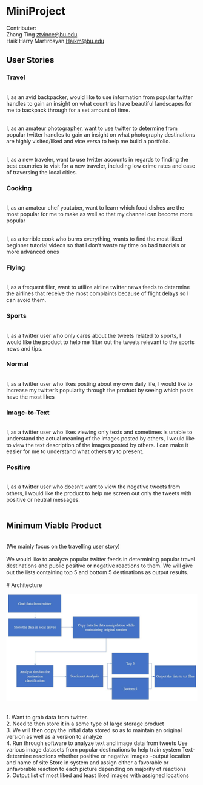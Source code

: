 # MiniProject


Contributer: <br>
Zhang Ting              ztvince@bu.edu <br>
Haik Harry Martirosyan  Haikm@bu.edu

## User Stories

### Travel
<br>I, as an avid backpacker, would like to use information from popular twitter handles to gain an insight on what countries have beautiful landscapes for me to backpack through for a set amount of time. 

<br>I, as an amateur photographer, want to use twitter to determine from popular twitter handles to gain an insight on what photography destinations are highly visited/liked and vice versa to help me build a portfolio. 

<br>I, as a new traveler, want to use twitter accounts in regards to finding the best countries to visit for a new traveler, including low crime rates and ease of traversing the local cities.
<br>
### Cooking
<br>I, as an amateur chef youtuber, want to learn which food dishes are the most popular for me to make as well so that my channel can become more popular

<br>I, as a terrible cook who burns everything, wants to find the most liked beginner tutorial videos so that I don’t waste my time on bad tutorials or more advanced ones
<br>
### Flying
<br>I, as a frequent flier, want to utilize airline twitter news feeds to determine the airlines that receive the most complaints because of flight delays so I can avoid them.
<br>
### Sports
<br>I, as a twitter user who only cares about the tweets related to sports, I would like the product to help me filter out the tweets relevant to the sports news and tips.
<br>
### Normal
<br>I, as a twitter user who likes posting about my own daily life, I would like to increase my twitter’s popularity through the product by seeing which posts have the most likes
<br>
### Image-to-Text
<br>I, as a twitter user who likes viewing only texts and sometimes is unable to understand the actual meaning of the images posted by others, I would like to view the text description of the images posted by others. I can make it easier for me to understand what others try to present.
<br>
### Positive
<br> I, as a twitter user who doesn’t want to view the negative tweets from others, I would like the product to help me screen out only the tweets with positive or neutral messages.
<br>
<br>
## Minimum Viable Product
<br>
(We mainly focus on the travelling user story)<br>
<br>We would like to analyze popular twitter feeds in determining popular travel destinations and public positive or negative reactions to them. We will give out the lists containing top 5 and bottom 5 destinations as output results.
<br>
<br>
# Architecture
<br>

![Flowchart](https://github.com/tzhang-Vincent/MiniProject/blob/master/Flowchart.jpg)

<br>
1. Want to grab data from twitter.
<br>
2. Need to then store it in a some type of large storage product
<br>
3. We will then copy the initial data stored so as to maintain an original version as well as a version to analyze
<br>
4. Run through software to analyze text and image data from tweets
Use various image datasets from popular destinations to help train system
Text-determine reactions whether positive or negative
Images -output location and name of site
Store in system and assign either a favorable or unfavorable reaction to each picture 
depending on majority of reactions 
<br>
5. Output list of most liked and least liked images with assigned locations
<br>
